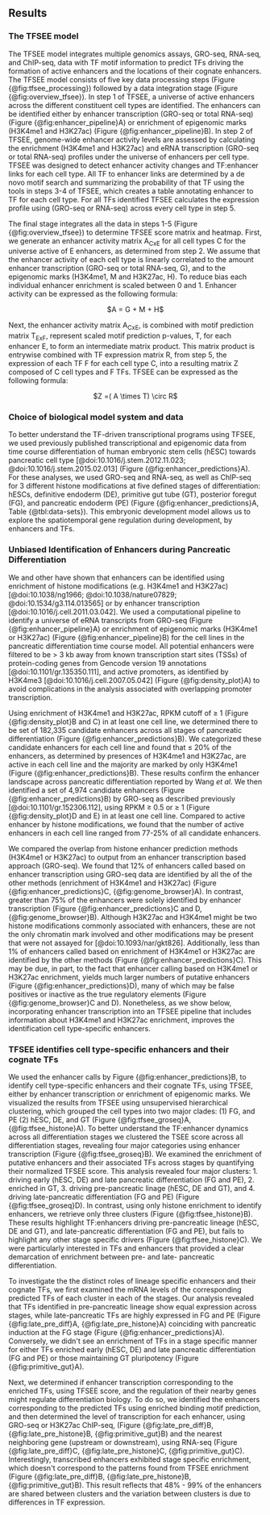 ## Results

### The TFSEE model

The TFSEE model integrates multiple genomics assays, GRO-seq, RNA-seq, and ChIP-seq, data with TF motif information to predict TFs driving the formation of active enhancers and the locations of their cognate enhancers.
The TFSEE model consists of five key data processing steps (Figure {@fig:tfsee_processing}) followed by a data integration stage (Figure {@fig:overview_tfsee}).
In step 1 of TFSEE, a universe of active enhancers across the different constituent cell types are identified. The enhancers can be identified either by enhancer transcription (GRO-seq or total RNA-seq) (Figure {@fig:enhancer_pipeline}A) or enrichment of epigenomic marks (H3K4me1 and H3K27ac) (Figure {@fig:enhancer_pipeline}B).
In step 2 of TFSEE, genome-wide enhancer activity levels are assessed by calculating the enrichment (H3K4me1 and H3K27ac) and eRNA transcription (GRO-seq or total RNA-seq) profiles under the universe of enhancers per cell type.
TFSEE was designed to detect enhancer activity changes and TF:enhancer links for each cell type.
All TF to enhancer links are determined by a de novo motif search and summarizing the probability of that TF using the tools in steps 3-4 of TFSEE, which creates a table annotating enhancer to TF for each cell type.
For all TFs identified TFSEE calculates the expression profile using (GRO-seq or RNA-seq) across every cell type in step 5.

The final stage integrates all the data in steps 1-5 (Figure {@fig:overview_tfsee}) to determine TFSEE score matrix and heatmap.
First, we generate an enhancer activity matrix A<sub>CxE</sub> for all cell types C for the universe active of E enhancers, as determined from step 2.
We assume that the enhancer activity of each cell type is linearly correlated to the amount enhancer transcription (GRO-seq or total RNA-seq, G), and to the epigenomic marks (H3K4me1, M and H3K27ac, H).
To reduce bias each individual enhancer enrichment is scaled between 0 and 1.
Enhancer activity can be expressed as the following formula:

<center>$A = G + M + H$</center>

Next, the enhancer activity matrix A<sub>CxE</sub>, is combined with motif prediction matrix T<sub>ExF</sub>, represent scaled motif prediction p-values, T, for each enhancer E, to form an intermediate matrix product. This matrix product is entrywise combined with TF expression matrix R, from step 5, the expression of each TF F for each cell type C, into a resulting matrix Z composed of C cell types and F TFs.
TFSEE can be expressed as the following formula:

<center>$Z =( A \times T) \circ  R$</center>

### Choice of biological model system and data

To better understand the TF-driven transcriptional programs using TFSEE, we used previously published transcriptional and epigenomic data from time course differentiation of human embryonic stem cells (hESC) towards pancreatic cell type [@doi:10.1016/j.stem.2012.11.023; @doi:10.1016/j.stem.2015.02.013] (Figure {@fig:enhancer_predictions}A).
For these analyses, we used GRO-seq and RNA-seq, as well as ChIP-seq for 3 different histone modifications at five defined stages of differentiation: hESCs, definitive endoderm (DE), primitive gut tube (GT), posterior foregut (FG), and pancreatic endoderm (PE) (Figure {@fig:enhancer_predictions}A, Table {@tbl:data-sets}).
This embryonic development model allows us to explore the spatiotemporal gene regulation during development, by enhancers and TFs.

### Unbiased Identification of Enhancers during Pancreatic Differentiation

We and other have shown that enhancers can be identified using enrichment of histone modifications (e.g. H3K4me1 and H3K27ac) [@doi:10.1038/ng1966; @doi:10.1038/nature07829; @doi:10.1534/g3.114.013565] or by enhancer transcription [@doi:10.1016/j.cell.2011.03.042].
We used a computational pipeline to identify a universe of eRNA transcripts from GRO-seq (Figure {@fig:enhancer_pipeline}A) or enrichment of epigenomic marks (H3K4me1 or H3K27ac) (Figure {@fig:enhancer_pipeline}B) for the cell lines
in the pancreatic differentiation time course model.
All potential enhancers were filtered to be $>$ 3 kb away from known transcription start sites (TSSs) of protein-coding genes from Gencode version 19 annotations [@doi:10.1101/gr.135350.111], and active promoters, as identified by H3K4me3 [@doi:10.1016/j.cell.2007.05.042] (Figure {@fig:density_plot}A) to avoid complications in the analysis associated with overlapping promoter transcription.

Using enrichment of H3K4me1 and H3K27ac, RPKM cutoff of $\geq$ 1 (Figure {@fig:density_plot}B and C) in at least one cell line, we determined there to be set of 182,335 candidate enhancers across all stages of pancreatic differentiation (Figure {@fig:enhancer_predictions}B).
We categorized these candidate enhancers for each cell line and found that $\le$ 20% of the enhancers, as determined by presences of H3K4me1 and H3K27ac, are active in each cell line and the majority are marked by only H3K4me1 (Figure {@fig:enhancer_predictions}B).
These results confirm the enhancer landscape across pancreatic differentiation reported by Wang *et al*.
We then identified a set of 4,974 candidate enhancers (Figure {@fig:enhancer_predictions}B) by GRO-seq as described previously [@doi:10.1101/gr.152306.112], using RPKM $\geq$ 0.5 or $\geq$ 1 (Figure {@fig:density_plot}D and E) in at least one cell line.
Compared to active enhancer by histone modifications, we found that the number of active enhancers in each cell line ranged from 77-25% of all candidate enhancers.

We compared the overlap from histone enhancer prediction methods (H3K4me1 or H3K27ac) to output from an enhancer transcription based approach (GRO-seq).
We found that 12% of enhancers called based on enhancer transcription using GRO-seq data are identified by all the of the other methods (enrichment of H3K4me1 and H3K27ac) (Figure {@fig:enhancer_predictions}C, {@fig:genome_browser}A).
In contrast, greater than 75% of the enhancers were solely identified by enhancer transcription (Figure {@fig:enhancer_predictions}C and D, {@fig:genome_browser}B).
Although H3K27ac and H3K4me1 might be two histone modifications commonly associated with enhancers, these are not the only chromatin mark involved and other modifications may be present that were not assayed for [@doi:10.1093/nar/gkt826].
Additionally, less than 1% of enhancers called based on enrichment of H3K4me1 or H3K27ac are identified by the other methods (Figure {@fig:enhancer_predictions}C).
This may be due, in part, to the fact that enhancer calling based on H3K4me1 or H3K27ac enrichment, yields much larger numbers of putative enhancers (Figure {@fig:enhancer_predictions}D), many of which may be false positives or inactive as the true regulatory elements (Figure {@fig:genome_browser}C and D). Nonetheless, as we show below, incorporating enhancer transcription into an TFSEE pipeline that includes information about H3K4me1 and H3K27ac enrichment, improves the identification cell type-specific enhancers.

### TFSEE identifies cell type-specific enhancers and their cognate TFs

We used the enhancer calls by Figure {@fig:enhancer_predictions}B, to identify cell type-specific enhancers and their cognate TFs, using TFSEE, either by enhancer transcription or enrichment of epigenomic marks.
We visualized the results from TFSEE using unsupervised hierarchical clustering, which grouped the cell types into two major clades: (1) FG, and PE (2) hESC, DE, and GT (Figure {@fig:tfsee_groseq}A, {@fig:tfsee_histone}A).
To better understand the TF:enhancer dynamics across all differentiation stages we clustered the TSEE score across all differentiation stages, revealing four major categories using enhancer transcription (Figure {@fig:tfsee_groseq}B).
We examined the enrichment of putative enhancers and their associated TFs across stages by quantifying their normalized TFSEE score. This analysis revealed four major clusters: 1. driving early (hESC, DE) and late pancreatic differentiation (FG and PE), 2. enriched in GT, 3. driving pre-pancreatic linage (hESC, DE and GT), and 4. driving late-pancreatic differentiation (FG and PE) (Figure {@fig:tfsee_groseq}D). In contrast, using only histone enrichment to identify enhancers, we retrieve only three clusters (Figure {@fig:tfsee_histone}B). These results highlight TF:enhancers driving pre-pancreatic lineage (hESC, DE and GT), and late-pancreatic differentiation (FG and PE), but fails to highlight any other stage specific drivers (Figure {@fig:tfsee_histone}C). We were particularly interested in TFs and enhancers that provided a clear demarcation of enrichment between pre- and late- pancreatic differentiation.

To investigate the the distinct roles of lineage specific enhancers and their cognate TFs, we first examined the mRNA levels of the corresponding predicted TFs of each cluster in each of the stages.
Our analysis revealed that TFs identified in pre-pancreatic lineage show equal expression across stages, while late-pancreatic TFs are highly expressed in FG and PE (Figure {@fig:late_pre_diff}A, {@fig:late_pre_histone}A) coinciding with pancreatic induction at the FG stage (Figure {@fig:enhancer_predictions}A).
Conversely, we didn't see an enrichment of TFs in a stage specific manner for either TFs enriched early (hESC, DE) and late pancreatic differentiation (FG and PE) or those maintaining GT pluripotency (Figure {@fig:primitive_gut}A).

Next, we determined if enhancer transcription corresponding to the enriched TFs, using TFSEE score, and the regulation of their nearby genes might regulate differentiation biology.
To do so, we identified the enhancers corresponding to the predicted TFs using enriched binding motif prediction, and then determined the level of transcription for each enhancer, using GRO-seq or H3K27ac ChIP-seq, (Figure {@fig:late_pre_diff}B, {@fig:late_pre_histone}B, {@fig:primitive_gut}B) and the nearest neighboring gene (upstream or downstream), using RNA-seq (Figure {@fig:late_pre_diff}C, {@fig:late_pre_histone}C, {@fig:primitive_gut}C).
Interestingly, transcribed enhancers exhibited stage specific enrichment, which doesn't correspond to the patterns found from TFSEE enrichment (Figure {@fig:late_pre_diff}B, {@fig:late_pre_histone}B, {@fig:primitive_gut}B).
This result reflects that 48% - 99% of the enhancers are shared between clusters and the variation between
clusters is due to differences in TF expression.
